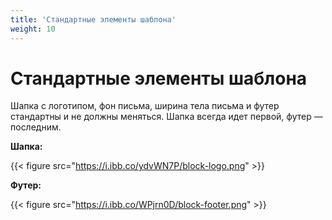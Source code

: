 ```yaml
---
title: 'Стандартные элементы шаблона'
weight: 10
---
```

# Стандартные элементы шаблона 

Шапка с логотипом, фон письма, ширина тела письма и футер стандартны и не должны меняться. Шапка всегда идет первой, футер — последним.

**Шапка:**

{{< figure src="https://i.ibb.co/ydvWN7P/block-logo.png" >}}

**Футер:**

{{< figure src="https://i.ibb.co/WPjrn0D/block-footer.png" >}}